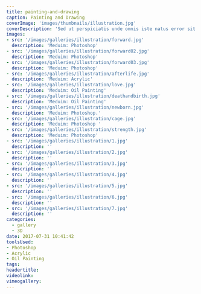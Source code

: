 ```yaml
---
title: painting-and-drawing
caption: Painting and Drawing
coverImage: 'images/thumbnails/illustration.jpg'
coverDescription: 'Sed ut perspiciatis unde omnis iste natus error sit voluptatem accusantium doloremque laudantium, totam rem aperiam, eaque ipsa quae ab illo inventore veritatis et quasi architecto beatae vitae dicta sunt explicabo'
images:
- src: '/images/galleries/illustration/forward.jpg'
  description: 'Meduim: Photoshop'
- src: '/images/galleries/illustration/forward02.jpg'
  description: 'Meduim: Photoshop'
- src: '/images/galleries/illustration/forward03.jpg'
  description: 'Meduim: Photoshop'
- src: '/images/galleries/illustration/afterlife.jpg'
  description: 'Meduim: Acrylic'
- src: '/images/galleries/illustration/love.jpg'
  description: 'Meduim: Oil Painting'
- src: '/images/galleries/illustration/deathandbirth.jpg'
  description: 'Meduim: Oil Painting'
- src: '/images/galleries/illustration/newborn.jpg'
  description: 'Meduim: Photoshop.'
- src: '/images/galleries/illustration/cage.jpg'
  description: 'Meduim: Photoshop '
- src: '/images/galleries/illustration/strength.jpg'
  description: 'Meduim: Photoshop'
- src: '/images/galleries/illustration/1.jpg'
  description: ''
- src: '/images/galleries/illustration/2.jpg'
  description: ''
- src: '/images/galleries/illustration/3.jpg'
  description: ''
- src: '/images/galleries/illustration/4.jpg'
  description: ''
- src: '/images/galleries/illustration/5.jpg'
  description: ''
- src: '/images/galleries/illustration/6.jpg'
  description: ''
- src: '/images/galleries/illustration/7.jpg'
  description: ''
categories:
  - gallery
  - 3D
date: 2017-07-31 10:41:42
toolsUsed:
- Photoshop
- Acrylic
- Oil Painting
tags:
headertitle:
videolink:
vimeogallery:
---
```

